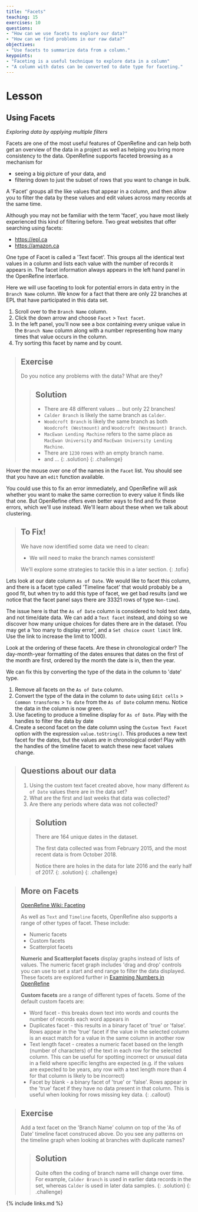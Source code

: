 ```yaml
---
title: "Facets"
teaching: 15
exercises: 10
questions:
- "How can we use facets to explore our data?"
- "How can we find problems in our raw data?"
objectives:
- "Use facets to summarize data from a column."
keypoints:
- "Faceting is a useful technique to explore data in a column"
- "A column with dates can be converted to date type for faceting."
---
```


# Lesson

## Using Facets

*Exploring data by applying multiple filters*

Facets are one of the most useful features of OpenRefine and can help both get an overview of the data in a project as well as helping you bring more consistency to the data. OpenRefine supports faceted browsing as a mechanism for

* seeing a big picture of your data, and
* filtering down to just the subset of rows that you want to change in bulk.

A 'Facet' groups all the like values that appear in a column, and then allow you to filter the data by these values and edit values across many records at the same time.

Although you may not be familiar with the term 'facet', you have most likely experienced this kind
of filtering before. Two great websites that offer searching using facets:

* <https://epl.ca>
* <https://amazon.ca>

One type of Facet is called a 'Text facet'. This groups all the identical text values in a column and lists each value with the number of records it appears in. The facet information always appears in the left hand panel in the OpenRefine interface.

Here we will use faceting to look for potential errors in data entry in the `Branch Name` column. We know for a fact that there are only 22 branches at EPL that have participated in this data set.

1. Scroll over to the `Branch Name` column.
2. Click the down arrow and choose `Facet` > `Text facet`.
3. In the left panel, you'll now see a box containing every unique value in the `Branch Name` column
along with a number representing how many times that value occurs in the column.
4. Try sorting this facet by name and by count.

> ## Exercise
> Do you notice any problems with the data? What are they?
> > ## Solution
> > - There are 48 different values ... but only 22 branches!
> > - `Calder Branch` is likely the same branch as `Calder`.
> > - `Woodcroft Branch` is likely the same branch as both `Woodcroft (Westmount)` and `Woodcroft (Westmount) Branch`.
> > - `MacEwan Lending Machine` refers to the same place as `MacEwan University` and `MacEwan University Lending Machine`.
> > - There are `1230` rows with an empty branch name.
> > - and ...
> {: .solution}
{: .challenge}

Hover the mouse over one of the names in the `Facet` list. You should see that you have an `edit` function available.

You could use this to fix an error immediately, and OpenRefine will ask whether you want to make the same correction to every value it finds like that one. But OpenRefine offers even better ways to find and fix these errors, which we'll use instead. We'll learn about these when we talk about clustering.

> ## To Fix!
> We have now identified some data we need to clean:
>
> * We will need to make the branch names consistent!
>
> We'll explore some strategies to tackle this in a later section.
{: .tofix}

Lets look at our date column `As of Date`. We would like to facet this column, and there is a facet
type called 'Timeline facet' that would probably be a good fit, but when try to add this type
of facet, we get bad results (and we notice that the facet panel says there are 33321 rows of
type `Non-time`).

The issue here is that the `As of Date` column is considered to hold text data, and not
time/date data. We can add a `Text facet` instead, and doing so we discover how many unique choices
for dates there are in the dataset. (You may get a 'too many to display error', and a `Set choice
count limit` link. Use the link to increase the limit to 1000).

Look at the ordering of these facets. Are these in chronological order?
The day-month-year formatting of the dates ensures that dates on the first
of the month are first, ordered by the month the date is in, then the year.

We can fix this by converting the type of the data in the column to 'date' type.

1. Remove all facets on the `As of Date` column.
2. Convert the type of the data in the column to `date` using
   `Edit cells` > `Common transforms` > `To date` from the `As of Date` column menu.
    Notice the data in the column is now green.
3. Use faceting to produce a timeline display for `As of Date`. Play with the handles to filter
   the data by date 
4. Create a second facet on the date column using the `Custom Text Facet` option with the
   expression `value.toString()`. This produces a new text facet for the dates, but the
   values are in chronological order! Play with the handles of the timeline facet to watch
   these new facet values change.

> ## Questions about our data
>
> 1. Using the custom text facet created above, how many different `As of Date` values there are in the data set?
> 2. What are the first and last weeks that data was collected?
> 3. Are there any periods where data was not collected?
>
> > ## Solution
> >
> > There are 164 unique dates in the dataset.
> >
> > The first data collected was from February 2015, and the most recent data is from October 2018.
> > 
> > Notice there are holes in the data for late 2016 and the early half of 2017. 
> {: .solution}
{: .challenge}

> ## More on Facets
> [OpenRefine Wiki: Faceting](https://github.com/OpenRefine/OpenRefine/wiki/Faceting)
>
> As well as `Text` and `Timeline` facets, OpenRefine also supports a range of other types of facet. These include:
>
> * Numeric facets
> * Custom facets
> * Scatterplot facets
>
> **Numeric and Scatterplot facets** display graphs instead of lists of values. The numeric facet graph includes 'drag and drop' controls you can use to set a start and end range to filter the data displayed. These facets are explored further in [Examining Numbers in OpenRefine](http://www.datacarpentry.org/OpenRefine-ecology-lesson/03-numbers/)
>
> **Custom facets** are a range of different types of facets. Some of the default custom facets are:
>
> * Word facet - this breaks down text into words and counts the number of records each word appears in
> * Duplicates facet - this results in a binary facet of 'true' or 'false'. Rows appear in the 'true' facet if the value in the selected column is an exact match for a value in the same column in another row
> * Text length facet - creates a numeric facet based on the length (number of characters) of the text in each row for the selected column. This can be useful for spotting incorrect or unusual data in a field where specific lengths are expected (e.g. if the values are expected to be years, any row with a text length more than 4 for that column is likely to be incorrect)
> * Facet by blank - a binary facet of 'true' or 'false'. Rows appear in the 'true' facet if they have no data present in that column. This is useful when looking for rows missing key data.
{: .callout}

> ## Exercise
> Add a text facet on the 'Branch Name' column on top of the 'As of Date' timeline
> facet construced above. Do you see any patterns on the timeline graph when looking
> at branches with duplicate names?
> > ## Solution
> > Quite often the coding of branch name will change over time.
> > For example, `Calder Branch` is used in earlier data records in the set, whereas
> > `Calder` is used in later data samples.
> {: .solution}
{: .challenge}

{% include links.md %}
